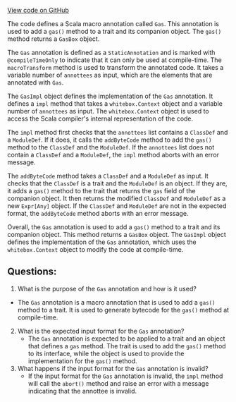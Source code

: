 [View code on GitHub](https://github.com/oxygenium/oxygenium/macros/src/main/scala/org/oxygenium/macros/Gas.scala)

The code defines a Scala macro annotation called `Gas`. This annotation is used to add a `gas()` method to a trait and its companion object. The `gas()` method returns a `GasBox` object. 

The `Gas` annotation is defined as a `StaticAnnotation` and is marked with `@compileTimeOnly` to indicate that it can only be used at compile-time. The `macroTransform` method is used to transform the annotated code. It takes a variable number of `annottees` as input, which are the elements that are annotated with `Gas`. 

The `GasImpl` object defines the implementation of the `Gas` annotation. It defines a `impl` method that takes a `whitebox.Context` object and a variable number of `annottees` as input. The `whitebox.Context` object is used to access the Scala compiler's internal representation of the code. 

The `impl` method first checks that the `annottees` list contains a `ClassDef` and a `ModuleDef`. If it does, it calls the `addByteCode` method to add the `gas()` method to the `ClassDef` and the `ModuleDef`. If the `annottees` list does not contain a `ClassDef` and a `ModuleDef`, the `impl` method aborts with an error message.

The `addByteCode` method takes a `ClassDef` and a `ModuleDef` as input. It checks that the `ClassDef` is a trait and the `ModuleDef` is an object. If they are, it adds a `gas()` method to the trait that returns the `gas` field of the companion object. It then returns the modified `ClassDef` and `ModuleDef` as a new `Expr[Any]` object. If the `ClassDef` and `ModuleDef` are not in the expected format, the `addByteCode` method aborts with an error message.

Overall, the `Gas` annotation is used to add a `gas()` method to a trait and its companion object. This method returns a `GasBox` object. The `GasImpl` object defines the implementation of the `Gas` annotation, which uses the `whitebox.Context` object to modify the code at compile-time.
## Questions: 
 1. What is the purpose of the `Gas` annotation and how is it used?
   - The `Gas` annotation is a macro annotation that is used to add a `gas()` method to a trait. It is used to generate bytecode for the `gas()` method at compile-time.
2. What is the expected input format for the `Gas` annotation?
   - The `Gas` annotation is expected to be applied to a trait and an object that defines a `gas` method. The trait is used to add the `gas()` method to its interface, while the object is used to provide the implementation for the `gas()` method.
3. What happens if the input format for the `Gas` annotation is invalid?
   - If the input format for the `Gas` annotation is invalid, the `impl` method will call the `abort()` method and raise an error with a message indicating that the annottee is invalid.